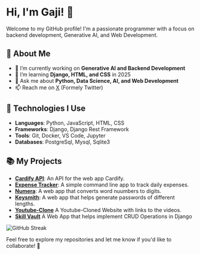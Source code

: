 # Hi, I'm Gaji! 👋

Welcome to my GitHub profile! I'm a passionate programmer with a focus on backend development, Generative AI, and Web Development.

## 🚀 About Me
- 🔭 I’m currently working on **Generative AI and Backend Development**
- 🌱 I’m learning **Django, HTML, and CSS** in 2025
- 💬 Ask me about **Python, Data Science, AI, and Web Development**
- 📫 Reach me on [X](https://x.com/codewithgaji) (Formely Twitter)

## 🔧 Technologies I Use
- **Languages**: Python, JavaScript, HTML, CSS
- **Frameworks**: Django, Django Rest Framework
- **Tools**: Git, Docker, VS Code, Jupyter
- **Databases**: PostgreSql, Mysql, Sqlite3

## 📚 My Projects
- **[Cardify API](https://cardify-api-by76.onrender.com/)**: An API for the web app Cardify.
- **[Expense Tracker](https://colab.research.google.com/drive/1Be0zPCsN_xim_U2QtNHEshxA0TIFuEui?usp=sharing)**: A simple command line app to track daily expenses.
- **[Numera](https://numera-egrx.onrender.com/)**: A web app that converts word nuumbers to digits.
- **[Keysmith](https://keysmith.onrender.com/)**: A web app that helps generate passwords of different lengths.
- **[Youtube-Clone](https://lucky-gumption-ac20fd.netlify.app/)** A Youtube-Cloned Website with links to the videos.
- **[Skill Vault](https://skill-vault-api-production-f6fb.up.railway.app/)** A Web App that helps implement CRUD Operations in Django

![GitHub Streak](https://github-readme-streak-stats.herokuapp.com/?user=codewithgaji)


Feel free to explore my repositories and let me know if you'd like to collaborate! 🙌

